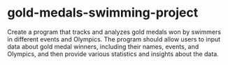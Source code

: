 # gold-medals-swimming-project
Create a program that tracks and analyzes gold medals won by swimmers in different events and Olympics. The program should allow users to input data about gold medal winners, including their names, events, and Olympics, and then provide various statistics and insights about the data.
